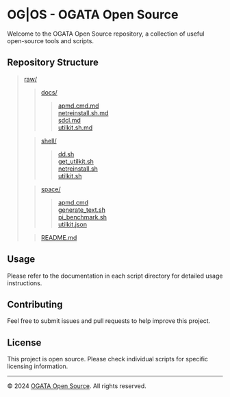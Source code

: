 # OG|OS - OGATA Open Source

Welcome to the OGATA Open Source repository, a collection of useful open-source tools and scripts.

## Repository Structure

> [raw/](.)<br>
> > [docs/](docs/)<br>
> > > [apmd.cmd.md](docs/apmd.cmd.md)<br>
> > > [netreinstall.sh.md](docs/netreinstall.sh.md)<br>
> > > [sdcl.md](docs/sdcl.md)<br>
> > > [utilkit.sh.md](docs/utilkit.sh.md)<br>
>
> > [shell/](shell/)<br>
> > > [dd.sh](shell/dd.sh)<br>
> > > [get_utilkit.sh](shell/get_utilkit.sh)<br>
> > > [netreinstall.sh](shell/netreinstall.sh)<br>
> > > [utilkit.sh](shell/utilkit.sh)<br>
>
> > [space/](space/)<br>
> > > [apmd.cmd](space/apmd.cmd)<br>
> > > [generate_text.sh](space/generate_text.sh)<br>
> > > [pi_benchmark.sh](space/pi_benchmark.sh)<br>
> > > [utilkit.json](space/utilkit.json)<br>
>
> > [README.md](README.md)<br>

## Usage

Please refer to the documentation in each script directory for detailed usage instructions.

## Contributing

Feel free to submit issues and pull requests to help improve this project.

## License

This project is open source. Please check individual scripts for specific licensing information.

---

© 2024 [OGATA Open Source](https://github.com/OG-Open-Source). All rights reserved.
